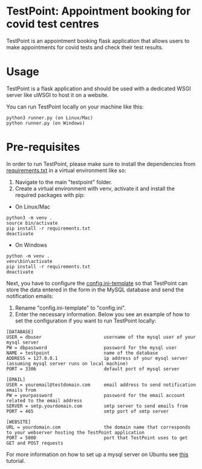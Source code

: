 # TestPoint: Appointment booking for covid test centres

TestPoint is an appointment booking flask application that allows users to make appointments for covid tests and check their test results.

# Usage

TestPoint is a flask application and should be used with a dedicated WSGI server like uWSGI to host it on a website.

You can run TestPoint locally on your machine like this:
```
python3 runner.py (on Linux/Mac)
python runner.py (on Windows)
```

# Pre-requisites

In order to run TestPoint, please make sure to install the dependencies from [requirements.txt](requirements.txt) in a virtual environment like so:

1. Navigate to the main "testpoint" folder.
2. Create a virtual environment with venv, activate it and install the required packages with pip:
- On Linux/Mac
```
python3 -m venv .
source bin/activate
pip install -r requirements.txt
deactivate
```
- On Windows
```
python -m venv .
venv\bin\activate
pip install -r requirements.txt
deactivate
```

Next, you have to configure the [config.ini-template](config.ini-template) so that TestPoint can store the data entered in the form in the MySQL database and send the notification emails:

1. Rename "config.ini-template" to "config.ini".
2. Enter the necessary information. Below you see an example of how to set the configuration if you want to run TestPoint locally:
```
[DATABASE]                          
USER = dbuser                       username of the mysql user of your mysql server
PW = dbpassword                     password for the mysql user
NAME = testpoint                    name of the database
ADDRESS = 127.0.0.1                 ip address of your mysql server (assuming mysql server runs on local machine)
PORT = 3306                         default port of mysql server

[EMAIL]
USER = youremail@testdomain.com     email address to send notification emails from
PW = yourpassword                   password for the email account related to the email address
SERVER = smtp.yourdomain.com        smtp server to send emails from
PORT = 465                          smtp port of smtp server

[WEBSITE]
URL = yourdomain.com                the domain name that corresponds to your webserver hosting the TestPoint application
PORT = 5000                         port that TestPoint uses to get GET and POST requests
```

For more information on how to set up a mysql server on Ubuntu see [this](https://www.digitalocean.com/community/tutorials/how-to-install-mysql-on-ubuntu-18-04) tutorial.

